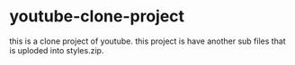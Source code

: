 # youtube-clone-project


this is a clone project of youtube.
this project is have another sub files that is uploded into styles.zip.

